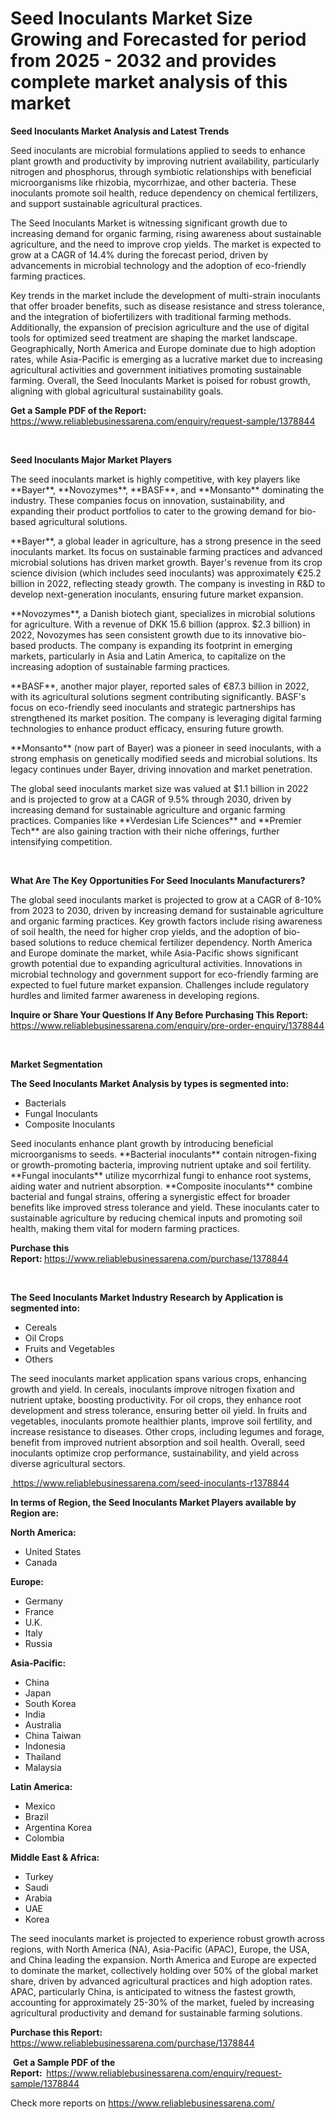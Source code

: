 <p><h1>Seed Inoculants Market Size Growing and Forecasted for period from 2025 - 2032 and provides complete market analysis of this market</h1></p><p><strong>Seed Inoculants Market Analysis and Latest Trends</strong></p>
<p><p>Seed inoculants are microbial formulations applied to seeds to enhance plant growth and productivity by improving nutrient availability, particularly nitrogen and phosphorus, through symbiotic relationships with beneficial microorganisms like rhizobia, mycorrhizae, and other bacteria. These inoculants promote soil health, reduce dependency on chemical fertilizers, and support sustainable agricultural practices.</p><p>The Seed Inoculants Market is witnessing significant growth due to increasing demand for organic farming, rising awareness about sustainable agriculture, and the need to improve crop yields. The market is expected to grow at a CAGR of 14.4% during the forecast period, driven by advancements in microbial technology and the adoption of eco-friendly farming practices.</p><p>Key trends in the market include the development of multi-strain inoculants that offer broader benefits, such as disease resistance and stress tolerance, and the integration of biofertilizers with traditional farming methods. Additionally, the expansion of precision agriculture and the use of digital tools for optimized seed treatment are shaping the market landscape. Geographically, North America and Europe dominate due to high adoption rates, while Asia-Pacific is emerging as a lucrative market due to increasing agricultural activities and government initiatives promoting sustainable farming. Overall, the Seed Inoculants Market is poised for robust growth, aligning with global agricultural sustainability goals.</p></p>
<p><strong>Get a Sample PDF of the Report:&nbsp;</strong> <a href="https://www.reliablebusinessarena.com/enquiry/request-sample/1378844?utm_campaign=1932&utm_medium=2&utm_source=Github&utm_content=ia&utm_term=25012025&utm_id=seed-inoculants">https://www.reliablebusinessarena.com/enquiry/request-sample/1378844</a></p>
<p>&nbsp;</p>
<p><strong>Seed Inoculants Major Market Players</strong></p>
<p><p>The seed inoculants market is highly competitive, with key players like **Bayer**, **Novozymes**, **BASF**, and **Monsanto** dominating the industry. These companies focus on innovation, sustainability, and expanding their product portfolios to cater to the growing demand for bio-based agricultural solutions.</p><p>**Bayer**, a global leader in agriculture, has a strong presence in the seed inoculants market. Its focus on sustainable farming practices and advanced microbial solutions has driven market growth. Bayer's revenue from its crop science division (which includes seed inoculants) was approximately €25.2 billion in 2022, reflecting steady growth. The company is investing in R&D to develop next-generation inoculants, ensuring future market expansion.</p><p>**Novozymes**, a Danish biotech giant, specializes in microbial solutions for agriculture. With a revenue of DKK 15.6 billion (approx. $2.3 billion) in 2022, Novozymes has seen consistent growth due to its innovative bio-based products. The company is expanding its footprint in emerging markets, particularly in Asia and Latin America, to capitalize on the increasing adoption of sustainable farming practices.</p><p>**BASF**, another major player, reported sales of €87.3 billion in 2022, with its agricultural solutions segment contributing significantly. BASF's focus on eco-friendly seed inoculants and strategic partnerships has strengthened its market position. The company is leveraging digital farming technologies to enhance product efficacy, ensuring future growth.</p><p>**Monsanto** (now part of Bayer) was a pioneer in seed inoculants, with a strong emphasis on genetically modified seeds and microbial solutions. Its legacy continues under Bayer, driving innovation and market penetration.</p><p>The global seed inoculants market size was valued at $1.1 billion in 2022 and is projected to grow at a CAGR of 9.5% through 2030, driven by increasing demand for sustainable agriculture and organic farming practices. Companies like **Verdesian Life Sciences** and **Premier Tech** are also gaining traction with their niche offerings, further intensifying competition.</p></p>
<p>&nbsp;</p>
<p><strong>What Are The Key Opportunities For Seed Inoculants Manufacturers?</strong></p>
<p><p>The global seed inoculants market is projected to grow at a CAGR of 8-10% from 2023 to 2030, driven by increasing demand for sustainable agriculture and organic farming practices. Key growth factors include rising awareness of soil health, the need for higher crop yields, and the adoption of bio-based solutions to reduce chemical fertilizer dependency. North America and Europe dominate the market, while Asia-Pacific shows significant growth potential due to expanding agricultural activities. Innovations in microbial technology and government support for eco-friendly farming are expected to fuel future market expansion. Challenges include regulatory hurdles and limited farmer awareness in developing regions.</p></p>
<p><strong>Inquire or Share Your Questions If Any Before Purchasing This Report:</strong> <a href="https://www.reliablebusinessarena.com/enquiry/pre-order-enquiry/1378844?utm_campaign=1932&utm_medium=2&utm_source=Github&utm_content=ia&utm_term=25012025&utm_id=seed-inoculants">https://www.reliablebusinessarena.com/enquiry/pre-order-enquiry/1378844</a></p>
<p>&nbsp;</p>
<p><strong>Market Segmentation</strong></p>
<p><strong>The Seed Inoculants Market Analysis by types is segmented into:</strong></p>
<p><ul><li>Bacterials</li><li>Fungal Inoculants</li><li>Composite Inoculants</li></ul></p>
<p><p>Seed inoculants enhance plant growth by introducing beneficial microorganisms to seeds. **Bacterial inoculants** contain nitrogen-fixing or growth-promoting bacteria, improving nutrient uptake and soil fertility. **Fungal inoculants** utilize mycorrhizal fungi to enhance root systems, aiding water and nutrient absorption. **Composite inoculants** combine bacterial and fungal strains, offering a synergistic effect for broader benefits like improved stress tolerance and yield. These inoculants cater to sustainable agriculture by reducing chemical inputs and promoting soil health, making them vital for modern farming practices.</p></p>
<p><strong>Purchase this Report:&nbsp;</strong><a href="https://www.reliablebusinessarena.com/purchase/1378844?utm_campaign=1932&utm_medium=2&utm_source=Github&utm_content=ia&utm_term=25012025&utm_id=seed-inoculants">https://www.reliablebusinessarena.com/purchase/1378844</a></p>
<p>&nbsp;</p>
<p><strong>The Seed Inoculants Market Industry Research by Application is segmented into:</strong></p>
<p><ul><li>Cereals</li><li>Oil Crops</li><li>Fruits and Vegetables</li><li>Others</li></ul></p>
<p><p>The seed inoculants market application spans various crops, enhancing growth and yield. In cereals, inoculants improve nitrogen fixation and nutrient uptake, boosting productivity. For oil crops, they enhance root development and stress tolerance, ensuring better oil yield. In fruits and vegetables, inoculants promote healthier plants, improve soil fertility, and increase resistance to diseases. Other crops, including legumes and forage, benefit from improved nutrient absorption and soil health. Overall, seed inoculants optimize crop performance, sustainability, and yield across diverse agricultural sectors.</p></p>
<p><a href="https://www.reliablebusinessarena.com/seed-inoculants-r1378844?utm_campaign=1932&utm_medium=2&utm_source=Github&utm_content=ia&utm_term=25012025&utm_id=seed-inoculants">&nbsp;https://www.reliablebusinessarena.com/seed-inoculants-r1378844</a></p>
<p><strong>In terms of Region, the Seed Inoculants Market Players available by Region are:</strong></p>
<p>
    <p> <strong> North America: </strong>
        <ul>
            <li>United States</li>
            <li>Canada</li>
        </ul>
        </p> 
    <p> <strong> Europe: </strong>
        <ul>
            <li>Germany</li>
            <li>France</li>
            <li>U.K.</li>
            <li>Italy</li>
            <li>Russia</li>
        </ul>
        </p> 
    <p> <strong> Asia-Pacific: </strong>
        <ul>
            <li>China</li>
            <li>Japan</li>
            <li>South Korea</li>
            <li>India</li>
            <li>Australia</li>
            <li>China Taiwan</li>
            <li>Indonesia</li>
            <li>Thailand</li>
            <li>Malaysia</li>
        </ul>
        </p> 
    <p> <strong> Latin America: </strong>
        <ul>
            <li>Mexico</li>
            <li>Brazil</li>
            <li>Argentina Korea</li>
            <li>Colombia</li>
        </ul>
        </p> 
    <p> <strong> Middle East & Africa: </strong>
        <ul>
            <li>Turkey</li>
            <li>Saudi</li>
            <li>Arabia</li>
            <li>UAE</li>
            <li>Korea</li>
        </ul>
    </p>
    </p>
<p><p>The seed inoculants market is projected to experience robust growth across regions, with North America (NA), Asia-Pacific (APAC), Europe, the USA, and China leading the expansion. North America and Europe are expected to dominate the market, collectively holding over 50% of the global market share, driven by advanced agricultural practices and high adoption rates. APAC, particularly China, is anticipated to witness the fastest growth, accounting for approximately 25-30% of the market, fueled by increasing agricultural productivity and demand for sustainable farming solutions.</p></p>
<p><strong>Purchase this Report: </strong><a href="https://www.reliablebusinessarena.com/purchase/1378844?utm_campaign=1932&utm_medium=2&utm_source=Github&utm_content=ia&utm_term=25012025&utm_id=seed-inoculants">https://www.reliablebusinessarena.com/purchase/1378844</a></p>
<p>&nbsp;<strong>Get a Sample PDF of the Report:&nbsp;&nbsp;</strong><a href="https://www.reliablebusinessarena.com/enquiry/request-sample/1378844?utm_campaign=1932&utm_medium=2&utm_source=Github&utm_content=ia&utm_term=25012025&utm_id=seed-inoculants">https://www.reliablebusinessarena.com/enquiry/request-sample/1378844</a></p>
<p><strong></strong></p>
<p>Check more reports on <a href="https://www.reliablebusinessarena.com/?utm_campaign=1932&utm_medium=2&utm_source=Github&utm_content=ia&utm_term=25012025&utm_id=seed-inoculants">https://www.reliablebusinessarena.com/</a></p>